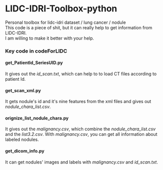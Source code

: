 # LIDC-IDRI-Toolbox-python
Personal toolbox for lidc-idri dataset / lung cancer / nodule  
This code is a piece of shit, but it can really help to get information from LIDC-IDRI.  
I am willing to make it better with your help.

### Key code in codeForLIDC
#### get_PatientId_SeriesUID.py 
It gives out the *id_scan.txt*, which can help to to load CT files according to patient Id.

#### get_scan_xml.py
It gets nodule's id and it's nine features from the xml files and gives out *nodule_chara_list.csv*.

#### orignize_list_nodule_chara.py
It gives out the *malignancy.csv*, which combine the *nodule_chara_list.csv* and the *list3.2.csv*. With *malignancy.csv*, you can get all information about labeled nodules.

#### get_dicom_info.py
It can get nodules' images and labels with *malignancy.csv* and *id_scan.txt*.